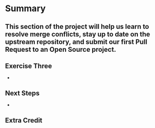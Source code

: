 # Summary
This section of the project will help us learn to resolve merge conflicts, stay up to date on the upstream repository, and submit our first Pull Request to an Open Source project.  
- 

## Exercise Three
-

## Next Steps
-

## Extra Credit
